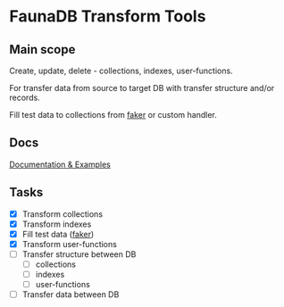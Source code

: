 # FaunaDB Transform Tools

## Main scope

Create, update, delete - collections, indexes, user-functions.

For transfer data from source to target DB with transfer structure and/or records.

Fill test data to collections from [faker](https://www.npmjs.com/package/faker) or custom handler.

## Docs

[Documentation & Examples](https://faunadb-transform.now.sh)

## Tasks

- [x] Transform collections
- [x] Transform indexes
- [x] Fill test data ([faker](https://www.npmjs.com/package/faker))
- [x] Transform user-functions
- [ ] Transfer structure between DB
  - [ ] collections
  - [ ] indexes
  - [ ] user-functions
- [ ] Transfer data between DB
